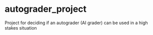 # autograder_project
Project for deciding if an autograder (AI grader) can be used in a high stakes situation
